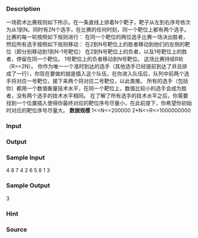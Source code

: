 
### Description
一场箭术比赛规则如下所示。在一条直线上排着N个靶子，靶子从左到右序号依次为从1到N。同时有2N个选手，在比赛的任何时刻，同一个靶位上都有两个选手。比赛的每一轮按照如下规则进行：
在同一个靶位的两位选手比赛一场决出胜者，然后所有选手按照如下规则移动：
在2到N号靶位上的胜者移动到他们的左侧的靶位（即分别移动到1到N-1号靶位）
在2到N号靶位上的负者，以及1号靶位上的胜者，停留在同一个靶位。
1号靶位上的负者移动到N号靶位。
这场比赛持续R轮（R>=2N）。
你作为唯一一个准时到达的选手（其他选手已经提前到达了并且排成了一行），你现在要做的就是插入这个队伍，在你进入队伍后，队列中前两个选手将对应一号靶位，接下来两个将对应二号靶位，以此类推。
所有的选手（包括你）都用一个数值衡量技术水平，在同一个靶位上，数值比较小的选手会成为胜者，没有两个选手的技术水平相同。
在了解了所有选手的技术水平之后，你需要找到一个位置插入使得你最终对应的靶位序号尽量小，在此前提下，你希望你初始时对应的靶位序号尽量大。
**数据规模**
1<=N<=200000
2*N<=R<=1000000000

### Input

### Output

### Sample Input
4 8
7
4
2
6
5
8
1
3

### Sample Output
3

### Hint

### Source
